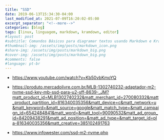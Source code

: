 ```yaml
---
title: "SSD"
date: 2019-06-13T15:34:30-04:00
last_modified_at: 2021-07-09T16:20:02-05:00
excerpt_separator: "<!--more-->"
categories: [blog]
tags: [linux, linguagem, markdown, kramdown, editor]
#layout: post
#subtitle: Comandos Básicos para diagramar textos usando Markdown e Kramdown
#thumbnail-img: /assets/img/posts/markdown_icon.png
#share-img: /assets/img/posts/markdown_big.png
#cover-img: /assets/img/posts/markdown_big.png
#comments: false
#language: pt-br
---
```


- https://www.youtube.com/watch?v=Kb50vbKmoYQ
- https://produto.mercadolivre.com.br/MLB-1302740232-adaptador-m2-nvme-ssd-key-mb-ssd-para-u2-sff-8639-_JM?matt_product_id=MLB1302740232&matt_merchant_id=270080332&matt_product_partition_id=816340035356&matt_device=c&matt_network=u&matt_keyword=&matt_source=google&matt_match_type=&matt_campaign_id=6542484841&matt_word=&matt_tool=90090532&matt_ad_group_id=84209438291&matt_ad_position=&matt_ad_type=&matt_target_id=pla-816340035356&matt_creative=385102491763

- https://www.infowester.com/ssd-m2-nvme.php